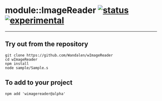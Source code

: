 
# module::ImageReader  [![status](https://github.com/Wandalen/wImageReader/workflows/publish/badge.svg)](https://github.com/Wandalen/wImageReader/actions?query=workflow%3Apublish) [![experimental](https://img.shields.io/badge/stability-experimental-orange.svg)](https://github.com/emersion/stability-badges#experimental)

___

## Try out from the repository
```
git clone https://github.com/Wandalen/wImageReader
cd wImageReader
npm install
node sample/Sample.s
```

## To add to your project
```
npm add 'wimagereader@alpha'
```




